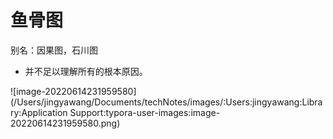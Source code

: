 # 鱼骨图

别名：因果图，石川图

* 并不足以理解所有的根本原因。

![image-20220614231959580](/Users/jingyawang/Documents/techNotes/images/:Users:jingyawang:Library:Application Support:typora-user-images:image-20220614231959580.png)